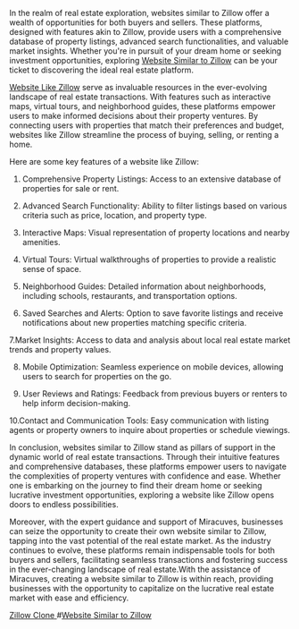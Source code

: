 In the realm of real estate exploration, websites similar to Zillow offer a wealth of opportunities for both buyers and sellers. These platforms, designed with features akin to Zillow, provide users with a comprehensive database of property listings, advanced search functionalities, and valuable market insights. Whether you're in pursuit of your dream home or seeking investment opportunities, exploring <a href="https://miracuves.com/solutions/zillow-clone/">Website Similar to Zillow</a> can be your ticket to discovering the ideal real estate platform.

<a href="https://miracuves.com/solutions/zillow-clone/">Website Like Zillow</a> serve as invaluable resources in the ever-evolving landscape of real estate transactions. With features such as interactive maps, virtual tours, and neighborhood guides, these platforms empower users to make informed decisions about their property ventures. By connecting users with properties that match their preferences and budget, websites like Zillow streamline the process of buying, selling, or renting a home.

 Here are some key features of a website like Zillow:

1. Comprehensive Property Listings: Access to an extensive database of properties for sale or rent.

2. Advanced Search Functionality: Ability to filter listings based on various criteria such as price, location, and property type.

3. Interactive Maps: Visual representation of property locations and nearby amenities.

4. Virtual Tours: Virtual walkthroughs of properties to provide a realistic sense of space.

5. Neighborhood Guides: Detailed information about neighborhoods, including schools, restaurants, and transportation options.

6. Saved Searches and Alerts: Option to save favorite listings and receive notifications about new properties matching specific criteria.

7.Market Insights: Access to data and analysis about local real estate market trends and property values.

8. Mobile Optimization: Seamless experience on mobile devices, allowing users to search for properties on the go.

9. User Reviews and Ratings: Feedback from previous buyers or renters to help inform decision-making.

10.Contact and Communication Tools: Easy communication with listing agents or property owners to inquire about properties or schedule viewings.

In conclusion, websites similar to Zillow stand as pillars of support in the dynamic world of real estate transactions. Through their intuitive features and comprehensive databases, these platforms empower users to navigate the complexities of property ventures with confidence and ease. Whether one is embarking on the journey to find their dream home or seeking lucrative investment opportunities, exploring a website like Zillow opens doors to endless possibilities. 

Moreover, with the expert guidance and support of Miracuves, businesses can seize the opportunity to create their own website similar to Zillow, tapping into the vast potential of the real estate market. As the industry continues to evolve, these platforms remain indispensable tools for both buyers and sellers, facilitating seamless transactions and fostering success in the ever-changing landscape of real estate.With the assistance of Miracuves, creating a website similar to Zillow is within reach, providing businesses with the opportunity to capitalize on the lucrative real estate market with ease and efficiency.


<a href="https://miracuves.com/solutions/zillow-clone/">Zillow Clone </a> #<a href="https://miracuves.com/solutions/zillow-clone/">Website Similar to Zillow</a>



